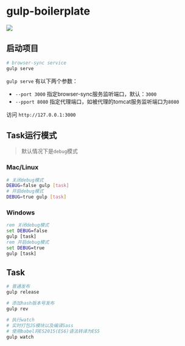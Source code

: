 
# gulp-boilerplate

[![](https://img.shields.io/badge/node.js->=_0.12-brightgreen.svg?style=flat-square)]()

## 启动项目

```bash
# browser-sync service
gulp serve
```

`gulp serve` 有以下两个参数：

* `--port 3000` 指定browser-sync服务监听端口，默认：`3000`
* `--pport 8080` 指定代理端口，如被代理的tomcat服务监听端口为`8080`

访问 `http://127.0.0.1:3000`

## Task运行模式

> 默认情况下是`debug`模式

### Mac/Linux

```bash
# 关闭debug模式
DEBUG=false gulp [task]
# 开启debug模式
DEBUG=true gulp [task]
```

### Windows

```bat
rem 关闭debug模式
set DEBUG=false
gulp [task]
rem 开启debug模式
set DEBUG=true
gulp [task]
```

## Task

```bash
# 普通发布
gulp release

# 添加hash版本号发布
gulp rev

# 执行watch
# 实时打包JS模块以及编译Sass
# 使用babel将ES2015(ES6)语法转译为ES5
gulp watch

```
